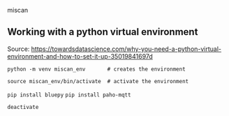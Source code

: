 miscan

## Working with a python virtual environment

Source: https://towardsdatascience.com/why-you-need-a-python-virtual-environment-and-how-to-set-it-up-35019841697d

`python -m venv miscan_env       # creates the environment`

`source miscan_env/bin/activate  # activate the environment`

`pip install bluepy`
`pip install paho-mqtt`

`deactivate`
